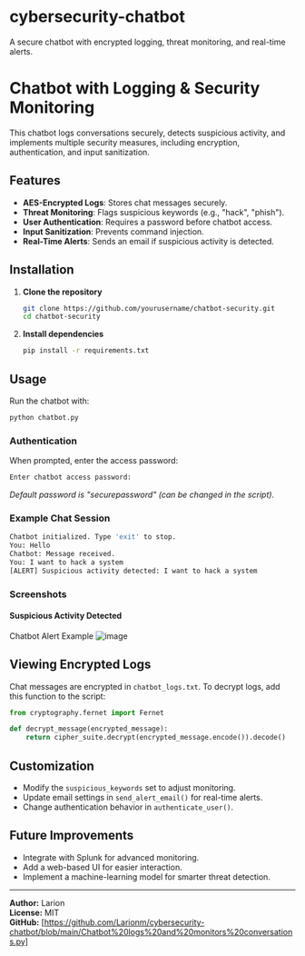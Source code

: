 # cybersecurity-chatbot
A secure chatbot with encrypted logging, threat monitoring, and real-time alerts.
# Chatbot with Logging & Security Monitoring

This chatbot logs conversations securely, detects suspicious activity, and implements multiple security measures, including encryption, authentication, and input sanitization.

## Features
- **AES-Encrypted Logs**: Stores chat messages securely.
- **Threat Monitoring**: Flags suspicious keywords (e.g., "hack", "phish").
- **User Authentication**: Requires a password before chatbot access.
- **Input Sanitization**: Prevents command injection.
- **Real-Time Alerts**: Sends an email if suspicious activity is detected.

## Installation
1. **Clone the repository**
   ```sh
   git clone https://github.com/yourusername/chatbot-security.git
   cd chatbot-security
   ```
2. **Install dependencies**
   ```sh
   pip install -r requirements.txt
   ```

## Usage
Run the chatbot with:
```sh
python chatbot.py
```

### Authentication
When prompted, enter the access password:
```sh
Enter chatbot access password:
```
_Default password is "securepassword" (can be changed in the script)._

### Example Chat Session
```sh
Chatbot initialized. Type 'exit' to stop.
You: Hello
Chatbot: Message received.
You: I want to hack a system
[ALERT] Suspicious activity detected: I want to hack a system
```

### Screenshots

#### Suspicious Activity Detected
Chatbot Alert Example ![image](https://github.com/user-attachments/assets/d05a9229-cfc4-4ae5-b346-11c0f5b393fe)



## Viewing Encrypted Logs
Chat messages are encrypted in `chatbot_logs.txt`. To decrypt logs, add this function to the script:
```python
from cryptography.fernet import Fernet

def decrypt_message(encrypted_message):
    return cipher_suite.decrypt(encrypted_message.encode()).decode()
```

## Customization
- Modify the `suspicious_keywords` set to adjust monitoring.
- Update email settings in `send_alert_email()` for real-time alerts.
- Change authentication behavior in `authenticate_user()`.

## Future Improvements
- Integrate with Splunk for advanced monitoring.
- Add a web-based UI for easier interaction.
- Implement a machine-learning model for smarter threat detection.

---
**Author:** Larion  
**License:** MIT  
**GitHub:** [https://github.com/Larionm/cybersecurity-chatbot/blob/main/Chatbot%20logs%20and%20monitors%20conversations.py]

